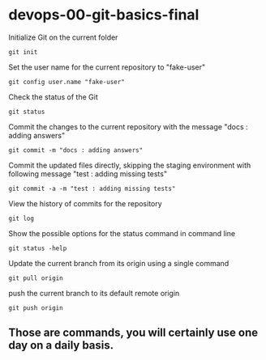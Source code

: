 # devops-00-git-basics-final

Initialize Git on the current folder

```
git init
```

Set the user name for the current repository to "fake-user"

```
git config user.name "fake-user"
```


Check the status of the Git
```
git status
```
Commit the changes to the current repository with the message "docs : adding answers"
```
git commit -m "docs : adding answers"
```

Commit the updated files directly, skipping the staging environment with following message "test : adding missing tests"
```
git commit -a -m "test : adding missing tests"
```
View the history of commits for the repository
```
git log
```
Show the possible options for the status command in command line
```
git status -help
```

Update the current branch from its origin using a single command
```
git pull origin
```

push the current branch to its default remote origin
```
git push origin
```

## Those are commands, you will certainly use one day on a daily basis.